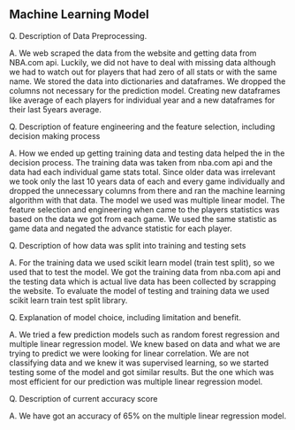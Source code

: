 ## Machine Learning Model
Q. Description of Data Preprocessing.

A. We web scraped the data from the website and getting data from NBA.com api. Luckily, we did not have to deal with missing data although we had to watch out for players that had zero of all stats or with the same name. We stored the data into dictionaries and dataframes. We dropped the columns not necessary for the prediction model. Creating new dataframes like average of each players for individual year and a new dataframes for their last 5years average.


Q. Description of feature engineering and the feature selection, including decision making process

A. How we ended up getting training data and testing data helped the in the decision process. The training data was taken from nba.com api and the data had each individual game stats total. Since older data was irrelevant we took only the last 10 years data of each and every game individually and dropped the unnecessary columns from there and ran the machine learning algorithm with that data. The model we used was multiple linear model. 
The feature selection and engineering when came to the players statistics was based on the data we got from each game. We used the same statistic as game data and negated the advance statistic for each player.


Q. Description of how data was split into training and testing sets 

A. For the training data we used scikit learn model (train test split), so we used that to test the model. We got the training data from nba.com api and the testing data which is actual live data has been collected by scrapping the website. To evaluate the model of testing and training data we used scikit learn train test split library. 


Q. Explanation of model choice, including limitation and benefit.

A. We tried a few prediction models such as random forest regression and multiple linear regression model. We knew based on data and what we are trying to predict we were looking for linear correlation. We are not classifying data and we knew it was supervised learning, so we started testing some of the model and got similar results. But the one which was most efficient for our prediction was multiple linear regression model.


Q. Description of current accuracy score

A. We have got an accuracy of 65% on the multiple linear regression model. 

